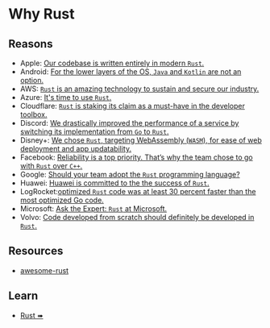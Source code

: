 # Why Rust

## Reasons

- Apple: [Our codebase is written entirely in modern `Rust`.](https://jobs.apple.com/en-us/search?search=rust&sort=relevance)
- Android: [For the lower layers of the OS, `Java` and `Kotlin` are not an option.](https://source.android.com/docs/setup/build/rust/building-rust-modules/overview)
- AWS: [`Rust` is an amazing technology to sustain and secure our industry.](https://aws.amazon.com/blogs/opensource/sustainability-with-rust/)
- Azure: [It's time to use `Rust`.](https://twitter.com/markrussinovich/status/1571995117233504257)
- Cloudflare: [`Rust` is staking its claim as a must-have in the developer toolbox.](https://blog.cloudflare.com/workers-rust-sdk/)
- Discord: [We drastically improved the performance of a service by switching its implementation from `Go` to `Rust`.](https://discord.com/blog/why-discord-is-switching-from-go-to-rust)
- Disney+: [We chose `Rust`, targeting WebAssembly (`WASM`), for ease of web deployment and app updatability.](https://medium.com/disney-streaming/introducing-the-disney-application-development-kit-adk-ad85ca139073)
- Facebook: [Reliability is a top priority. That’s why the team chose to go with `Rust` over `C++`.](https://engineering.fb.com/2021/04/29/developer-tools/rust/)
- Google: [Should your team adopt the `Rust` programming language?](https://www.youtube.com/watch?v=Gnp4XP1b82E)
- Huawei: [Huawei is committed to the the success of `Rust`.](https://trusted-programming.github.io/2021/02/07/our-rust-mission-at-huawei.html)
- LogRocket:[optimized `Rust` code was at least 30 percent faster than the most optimized Go code.](https://blog.logrocket.com/when-to-use-rust-when-to-use-golang/)
- Microsoft: [Ask the Expert: `Rust` at Microsoft.](https://www.youtube.com/watch?v=1uAsA1hm52I)
- Volvo: [Code developed from scratch should definitely be developed in `Rust`.](https://medium.com/volvo-cars-engineering/why-volvo-thinks-you-should-have-rust-in-your-car-4320bd639e09)

## Resources

- [awesome-rust](https://github.com/katopz/awesome-rust)

## Learn

- [Rust ➠](../rust/mod.md)
